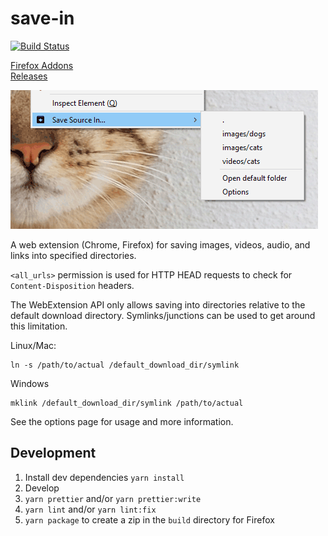 # save-in

[![Build Status](https://travis-ci.org/gyng/save-in.svg?branch=v1.1.0-rc.1)](https://travis-ci.org/gyng/save-in)

[Firefox Addons](https://addons.mozilla.org/en-US/firefox/addon/save-in)<br />
[Releases](https://github.com/gyng/save-in/releases/)

![Screenshot](docs/screenshot.png)

A web extension (Chrome, Firefox) for saving images, videos, audio, and links into specified directories.

`<all_urls>` permission is used for HTTP HEAD requests to check for `Content-Disposition` headers.

The WebExtension API only allows saving into directories relative to the default download directory. Symlinks/junctions can be used to get around this limitation.

Linux/Mac:

    ln -s /path/to/actual /default_download_dir/symlink

Windows

    mklink /default_download_dir/symlink /path/to/actual

See the options page for usage and more information.

## Development

1. Install dev dependencies `yarn install`
2. Develop
3. `yarn prettier` and/or `yarn prettier:write`
4. `yarn lint` and/or `yarn lint:fix`
5. `yarn package` to create a zip in the `build` directory for Firefox
